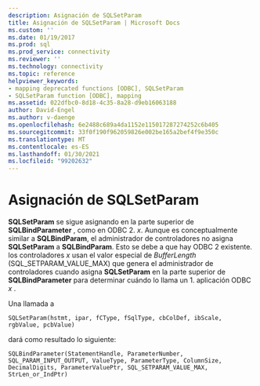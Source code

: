 ```yaml
---
description: Asignación de SQLSetParam
title: Asignación de SQLSetParam | Microsoft Docs
ms.custom: ''
ms.date: 01/19/2017
ms.prod: sql
ms.prod_service: connectivity
ms.reviewer: ''
ms.technology: connectivity
ms.topic: reference
helpviewer_keywords:
- mapping deprecated functions [ODBC], SQLSetParam
- SQLSetParam function [ODBC], mapping
ms.assetid: 022dfbc0-8d18-4c35-8a28-d9eb16063188
author: David-Engel
ms.author: v-daenge
ms.openlocfilehash: 6e2488c689a4da1152e115017287274252c6b405
ms.sourcegitcommit: 33f0f190f962059826e002be165a2bef4f9e350c
ms.translationtype: MT
ms.contentlocale: es-ES
ms.lasthandoff: 01/30/2021
ms.locfileid: "99202632"
---
```

# <a name="sqlsetparam-mapping"></a>Asignación de SQLSetParam
**SQLSetParam** se sigue asignando en la parte superior de **SQLBindParameter** , como en ODBC 2. *x*. Aunque es conceptualmente similar a **SQLBindParam**, el administrador de controladores no asigna **SQLSetParam** a **SQLBindParam**. Esto se debe a que hay ODBC 2 existente. los controladores *x* usan el valor especial de *BufferLength* (SQL_SETPARAM_VALUE_MAX) que genera el administrador de controladores cuando asigna **SQLSetParam** en la parte superior de **SQLBindParameter** para determinar cuándo lo llama un 1. aplicación ODBC *x* .  
  
 Una llamada a  
  
```  
SQLSetParam(hstmt, ipar, fCType, fSqlType, cbColDef, ibScale, rgbValue, pcbValue)  
```  
  
 dará como resultado lo siguiente:  
  
```  
SQLBindParameter(StatementHandle, ParameterNumber, SQL_PARAM_INPUT_OUTPUT, ValueType, ParameterType, ColumnSize, DecimalDigits, ParameterValuePtr, SQL_SETPARAM_VALUE_MAX, StrLen_or_IndPtr)  
```
